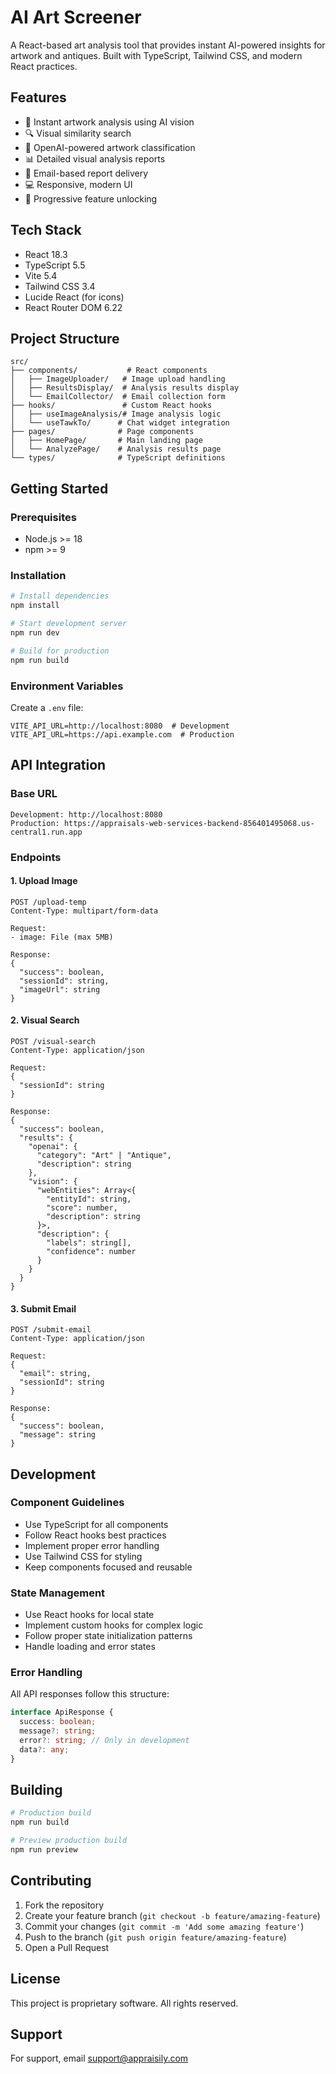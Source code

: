 # AI Art Screener

A React-based art analysis tool that provides instant AI-powered insights for artwork and antiques. Built with TypeScript, Tailwind CSS, and modern React practices.

## Features

- 🎨 Instant artwork analysis using AI vision
- 🔍 Visual similarity search
- 🤖 OpenAI-powered artwork classification
- 📊 Detailed visual analysis reports
- 📧 Email-based report delivery
- 💻 Responsive, modern UI
- 🎯 Progressive feature unlocking

## Tech Stack

- React 18.3
- TypeScript 5.5
- Vite 5.4
- Tailwind CSS 3.4
- Lucide React (for icons)
- React Router DOM 6.22

## Project Structure

```
src/
├── components/           # React components
│   ├── ImageUploader/   # Image upload handling
│   ├── ResultsDisplay/  # Analysis results display
│   └── EmailCollector/  # Email collection form
├── hooks/               # Custom React hooks
│   ├── useImageAnalysis/# Image analysis logic
│   └── useTawkTo/      # Chat widget integration
├── pages/              # Page components
│   ├── HomePage/       # Main landing page
│   └── AnalyzePage/    # Analysis results page
└── types/              # TypeScript definitions
```

## Getting Started

### Prerequisites

- Node.js >= 18
- npm >= 9

### Installation

```bash
# Install dependencies
npm install

# Start development server
npm run dev

# Build for production
npm run build
```

### Environment Variables

Create a `.env` file:

```env
VITE_API_URL=http://localhost:8080  # Development
VITE_API_URL=https://api.example.com  # Production
```

## API Integration

### Base URL

```
Development: http://localhost:8080
Production: https://appraisals-web-services-backend-856401495068.us-central1.run.app
```

### Endpoints

#### 1. Upload Image
```http
POST /upload-temp
Content-Type: multipart/form-data

Request:
- image: File (max 5MB)

Response:
{
  "success": boolean,
  "sessionId": string,
  "imageUrl": string
}
```

#### 2. Visual Search
```http
POST /visual-search
Content-Type: application/json

Request:
{
  "sessionId": string
}

Response:
{
  "success": boolean,
  "results": {
    "openai": {
      "category": "Art" | "Antique",
      "description": string
    },
    "vision": {
      "webEntities": Array<{
        "entityId": string,
        "score": number,
        "description": string
      }>,
      "description": {
        "labels": string[],
        "confidence": number
      }
    }
  }
}
```

#### 3. Submit Email
```http
POST /submit-email
Content-Type: application/json

Request:
{
  "email": string,
  "sessionId": string
}

Response:
{
  "success": boolean,
  "message": string
}
```

## Development

### Component Guidelines

- Use TypeScript for all components
- Follow React hooks best practices
- Implement proper error handling
- Use Tailwind CSS for styling
- Keep components focused and reusable

### State Management

- Use React hooks for local state
- Implement custom hooks for complex logic
- Follow proper state initialization patterns
- Handle loading and error states

### Error Handling

All API responses follow this structure:
```typescript
interface ApiResponse {
  success: boolean;
  message?: string;
  error?: string; // Only in development
  data?: any;
}
```

## Building

```bash
# Production build
npm run build

# Preview production build
npm run preview
```

## Contributing

1. Fork the repository
2. Create your feature branch (`git checkout -b feature/amazing-feature`)
3. Commit your changes (`git commit -m 'Add some amazing feature'`)
4. Push to the branch (`git push origin feature/amazing-feature`)
5. Open a Pull Request

## License

This project is proprietary software. All rights reserved.

## Support

For support, email support@appraisily.com